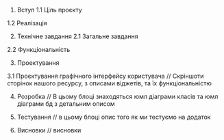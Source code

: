 

1. Вступ
1.1 Ціль проєкту

1.2 Реалізація


2. Технічне завдання
2.1 Загальне завдання

2.2 Функціональність

3. Проектування

3.1 Проєктування графічного інтерфейсу користувача
// Скріншоти сторінок нашого ресурсу, з описами віджетів, та їх функціональністю

4. Розробка
// В цьому блоці знаходяться юмл діаграми класів та юмл діаграми бд з детальним описом

5. Тестування
// в цьому блоці опис того як ми тестуємо на додаток

6. Висновки
// висновки
